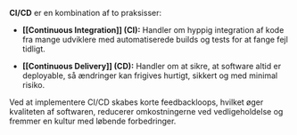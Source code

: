 
**CI/CD** er en kombination af to praksisser:

- **[[Continuous Integration]] (CI):** Handler om hyppig integration af kode fra mange udviklere med automatiserede builds og tests for at fange fejl tidligt.
    
- **[[Continuous Delivery]] (CD):** Handler om at sikre, at software altid er deployable, så ændringer kan frigives hurtigt, sikkert og med minimal risiko.
    

Ved at implementere CI/CD skabes korte feedbackloops, hvilket øger kvaliteten af softwaren, reducerer omkostningerne ved vedligeholdelse og fremmer en kultur med løbende forbedringer.